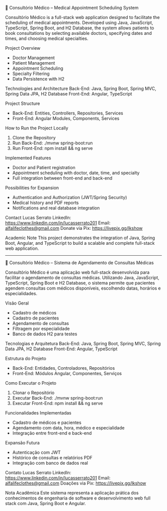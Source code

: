 🏥 Consultório Médico – Medical Appointment Scheduling System

Consultório Médico is a full-stack web application designed to facilitate the scheduling of medical appointments. Developed using Java, JavaScript, TypeScript, Spring Boot, and H2 Database, the system allows patients to book consultations by selecting available doctors, specifying dates and times, and choosing medical specialties.

Project Overview
- Doctor Management
- Patient Management
- Appointment Scheduling
- Specialty Filtering
- Data Persistence with H2

Technologies and Architecture
Back-End: Java, Spring Boot, Spring MVC, Spring Data JPA, H2 Database
Front-End: Angular, TypeScript

Project Structure
- Back-End: Entities, Controllers, Repositories, Services
- Front-End: Angular Modules, Components, Services

How to Run the Project Locally
1. Clone the Repository
2. Run Back-End: ./mvnw spring-boot:run
3. Run Front-End: npm install && ng serve

Implemented Features
- Doctor and Patient registration
- Appointment scheduling with doctor, date, time, and specialty
- Full integration between front-end and back-end

Possibilities for Expansion
- Authentication and Authorization (JWT/Spring Security)
- Medical history and PDF reports
- Notifications and real database integration

Contact
Lucas Serrato
LinkedIn: https://www.linkedin.com/in/lucasserrato201
Email: alfalifeclothes@gmail.com
Donate via Pix: https://livepix.gg/lkshow

Academic Note
This project demonstrates the integration of Java, Spring Boot, Angular, and TypeScript to build a scalable and complete full-stack web application.

---

🏥 Consultório Médico – Sistema de Agendamento de Consultas Médicas

Consultório Médico é uma aplicação web full-stack desenvolvida para facilitar o agendamento de consultas médicas. Utilizando Java, JavaScript, TypeScript, Spring Boot e H2 Database, o sistema permite que pacientes agendem consultas com médicos disponíveis, escolhendo datas, horários e especialidades.

Visão Geral
- Cadastro de médicos
- Cadastro de pacientes
- Agendamento de consultas
- Filtragem por especialidade
- Banco de dados H2 para testes

Tecnologias e Arquitetura
Back-End: Java, Spring Boot, Spring MVC, Spring Data JPA, H2 Database
Front-End: Angular, TypeScript

Estrutura do Projeto
- Back-End: Entidades, Controladores, Repositórios
- Front-End: Módulos Angular, Componentes, Serviços

Como Executar o Projeto
1. Clonar o Repositório
2. Executar Back-End: ./mvnw spring-boot:run
3. Executar Front-End: npm install && ng serve

Funcionalidades Implementadas
- Cadastro de médicos e pacientes
- Agendamento com data, hora, médico e especialidade
- Integração entre front-end e back-end

Expansão Futura
- Autenticação com JWT
- Histórico de consultas e relatórios PDF
- Integração com banco de dados real

Contato
Lucas Serrato
LinkedIn: https://www.linkedin.com/in/lucasserrato201
Email: alfalifeclothes@gmail.com
Doações via Pix: https://livepix.gg/lkshow

Nota Acadêmica
Este sistema representa a aplicação prática dos conhecimentos de engenharia de software e desenvolvimento web full stack com Java, Spring Boot e Angular.
